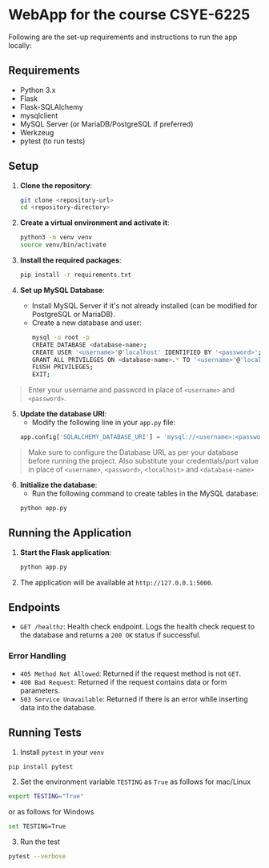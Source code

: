 # WebApp for the course CSYE-6225

Following are the set-up requirements and instructions to run the app locally:

## Requirements

- Python 3.x
- Flask
- Flask-SQLAlchemy
- mysqlclient
- MySQL Server (or MariaDB/PostgreSQL if preferred)
- Werkzeug
- pytest (to run tests)

## Setup

1. **Clone the repository**:
    ```sh
    git clone <repository-url>
    cd <repository-directory>
    ```

2. **Create a virtual environment and activate it**:
    ```sh
    python3 -m venv venv
    source venv/bin/activate
    ```

3. **Install the required packages**:
    ```sh
    pip install -r requirements.txt
    ```

4. **Set up MySQL Database**:
    - Install MySQL Server if it's not already installed (can be modified for PostgreSQL or MariaDB).
    - Create a new database and user:
        ```sh
        mysql -u root -p
        CREATE DATABASE <database-name>;
        CREATE USER '<username>'@'localhost' IDENTIFIED BY '<password>';
        GRANT ALL PRIVILEGES ON <database-name>.* TO '<username>'@'localhost';
        FLUSH PRIVILEGES;
        EXIT;
        ```
> Enter your username and password in place of `<username>` and `<password>`.

5. **Update the database URI**:
    - Modify the following line in your `app.py` file:
    ```python
    app.config['SQLALCHEMY_DATABASE_URI'] = 'mysql://<username>:<password>@<localhost>/<database-name>'
    ```
> Make sure to configure the Database URL as per your database before running the project. Also substitute your credentials/port value in place of `<username>`, `<password>`, `<localhost>` and `<database-name>`

6. **Initialize the database**:
    - Run the following command to create tables in the MySQL database:
    ```sh
    python app.py
    ```

## Running the Application

1. **Start the Flask application**:
    ```sh
    python app.py
    ```

2. The application will be available at `http://127.0.0.1:5000`.

## Endpoints

- `GET /healthz`: Health check endpoint. Logs the health check request to the database and returns a `200 OK` status if successful.

### Error Handling

- `405 Method Not Allowed`: Returned if the request method is not `GET`.
- `400 Bad Request`: Returned if the request contains data or form parameters.
- `503 Service Unavailable`: Returned if there is an error while inserting data into the database.

## Running Tests
1. Install `pytest` in your `venv`
```sh
pip install pytest
```
2. Set the environment variable `TESTING` as `True` as follows for mac/Linux
```sh
export TESTING="True"
```
or as follows for Windows 
```sh
set TESTING=True
```
3. Run the test
```sh
pytest --verbose
```

